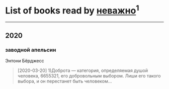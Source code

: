 # List of books read by [неважно](http://vk.com/id145522558)<sup>1</sup>
---

## 2020

### заводной апельсин
Энтони Бёрджесс
> [2020-03-20] 1)Доброта — категория, определяемая душой человека, 6655321, его добровольным выбором. Лиши его такого выбора, и он перестанет быть человеком…



